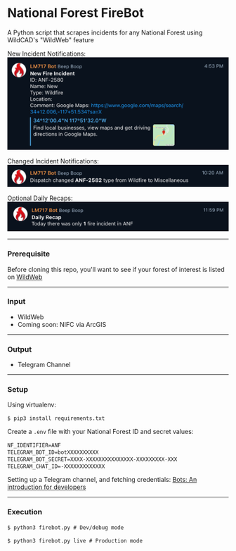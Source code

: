 # National Forest FireBot
A Python script that scrapes incidents for any National Forest using WildCAD's "WildWeb" feature


New Incident Notifications:
![Screenshot](https://github.com/acceptableEngineering/nf-firebot/blob/main/.github/README-images/Telegram-Notif.png?raw=true)

Changed Incident Notifications:
![Screenshot](https://github.com/acceptableEngineering/nf-firebot/blob/main/.github/README-images/Telegram-Change-Notif.png?raw=true)

Optional Daily Recaps:
![Screenshot](https://github.com/acceptableEngineering/nf-firebot/blob/main/.github/README-images/Telegram-Daily-Recap.png?raw=true)

---

### Prerequisite
Before cloning this repo, you'll want to see if your forest of interest is listed on [WildWeb](http://www.wildcad.net/WildCADWeb.asp)

---

### Input
- WildWeb
- Coming soon: NIFC via ArcGIS

---

### Output
- Telegram Channel

---

### Setup
Using virtualenv:
```
$ pip3 install requirements.txt
```
Create a `.env` file with your National Forest ID and secret values:
```
NF_IDENTIFIER=ANF
TELEGRAM_BOT_ID=botXXXXXXXXXX
TELEGRAM_BOT_SECRET=XXXX-XXXXXXXXXXXXXXX-XXXXXXXXX-XXX
TELEGRAM_CHAT_ID=-XXXXXXXXXXXXX
```

Setting up a Telegram channel, and fetching credentials: [Bots: An introduction for developers](https://core.telegram.org/bots/#3-how-do-i-create-a-bot)

---

### Execution
```
$ python3 firebot.py # Dev/debug mode
```
```
$ python3 firebot.py live # Production mode
```